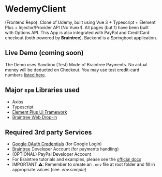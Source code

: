 # WedemyClient

(Frontend Repo). Clone of Udemy, built using Vue 3 + Typescript + Element Plus + Injector/Provider API (No Vuex!). All pages (but 1) have been built with Options API. This App is also integrated with PayPal and CreditCard checkout (both powered by **Braintree**). Backend is a Springboot application.

## Live Demo (coming soon)
The Demo uses Sandbox (Test) Mode of Braintree Payments. No actual money will be deducted on Checkout. You may use test credit-card numbers [listed here](https://developer.paypal.com/braintree/docs/guides/credit-cards/testing-go-live/java).

## Major `npm` Libraries used

- Axios
- Typescript
- [Element Plus UI Framework](https://element-plus.org/en-US/)
- [Braintree Web Drop-in ](https://www.npmjs.com/package/braintree-web-drop-in)

## Required 3rd party Services
- [Google OAuth Credentials](https://console.developers.google.com/apis/credentials) (for Google Login)
- [Braintree](https://developer.paypal.com/braintree/docs) Developer Account (for payments handling)
- (OPTIONAL) PayPal Developer Account
- For Braintree tutorials and examples, please see the [official docs](https://developer.paypal.com/braintree/docs/guides/drop-in/setup-and-integration/javascript/v3)
- IMPORTANT ⚠: Remember to create an `.env` file at root folder and fill in appropriate values (see _.env.sample_)
